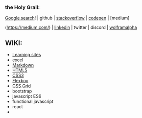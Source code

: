 ### the Holy Grail:

[Google search]([www.GOOGLE.com)! | github | [stackoverflow](https://stackoverflow.com) | [codepen](https://codepen.io/) | [medium]


(https://medium.com/) | [linkedin](https://ro.linkedin.com/) | twitter | discord | [wolframalpha](https://www.wolframalpha.com/)

## WIKI:

* [Learning sites](https://github.com/cnedelcu/testing1234/wiki/learning-sites)
* excel
* [Markdown](https://github.com/cnedelcu/testing1234/wiki/Markdown)
* [HTML5](https://github.com/cnedelcu/testing1234/wiki/HTML5)
* [CSS3](https://github.com/cnedelcu/testing1234/wiki/CSS3)
* [Flexbox](https://github.com/cnedelcu/testing1234/wiki/Flexbox)
* [CSS Grid](https://github.com/cnedelcu/testing1234/wiki/CSS-Grid)
* bootstrap
* javascript ES6
* functional javascript
* react
* 
